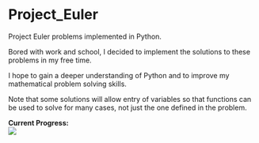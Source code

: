 # Project_Euler
Project Euler problems implemented in Python.

Bored with work and school, I decided to implement the solutions to these problems in my free time.

I hope to gain a deeper understanding of Python and to improve my mathematical problem solving skills.

Note that some solutions will allow entry of variables so that functions can be used to solve for many cases, not just the one defined in the problem.

<b>Current Progress:</b><br/>
<img src="http://projecteuler.net/profile/matthewhoendorf.png"/>
